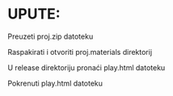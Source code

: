 # UPUTE:

Preuzeti proj.zip datoteku

Raspakirati i otvoriti proj.materials direktorij

U release direktoriju pronaći play.html datoteku

Pokrenuti play.html datoteku
